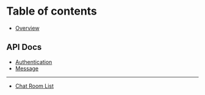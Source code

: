 # Table of contents

* [Overview](README.md)

## API Docs

* [Authentication](api-docs/authentication.md)
* [Message](api-docs/message.md)

***

* [Chat Room List](chat-room-list.md)
